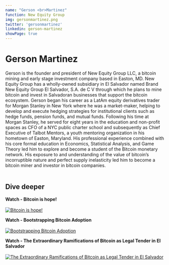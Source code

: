 ```yaml
---
name: "Gerson <br>Martinez"
function: New Equity Group
img: gersonmartinez.png
twitter: 'gersonmartinez'
linkedin: gerson-martinez
showPage: true
---
```


# Gerson Martinez
 
Gerson is the founder and president of New Equity Group LLC, a bitcoin mining and early stage investment company based in Easton, MD. New Equity Group has a wholly-owned subsidiary in El Salvador named Brand New Equity Group El Salvador, S.A. de C V through which he plans to mine bitcoin and invest in Salvadoran businesses that support the bitcoin ecosystem. Gerson began his career as a LatAm equity derivatives trader for Morgan Stanley in New York where he was a market-maker, helping to develop and execute hedging strategies for institutional clients such as hedge funds, pension funds, and mutual funds. Following his time at Morgan Stanley, he served for eight years in the education and non-profit spaces as CFO of a NYC public charter school and subsequently as Chief Executive of Talbot Mentors, a youth mentoring organization in his hometown of Easton, Maryland. His professional experience combined with his core formal education in Economics, Statistical Analysis, and Game Theory led him to explore and become a student of the Bitcoin monetary network. His exposure to and understanding of the value of bitcoin’s incorruptible nature and perfect supply inelasticity led him to become a bitcoin miner and investor in bitcoin companies.
<br><br>

## Dive deeper


<div class="grid grid-cols-1 md:grid-cols-2 gap-5">
<div class="p-3 my-2">

**Watch - Bitcoin is hope!** <br><br>
[ ![Bitcoin is hope!](/2022/content/hope.png)](https://youtu.be/zypluv8u228/)
</div>

<div class="p-3 my-2">

**Watch - Bootstrapping Bitcoin Adoption** <br><br>
[ ![Bootstrapping Bitcoin Adoption](/2022/content/mike_ab21.png)](https://youtu.be/_GnR7uF7IL0/)
</div>

<div class="p-3 my-2">

**Watch - The Extraordinary Ramifications of Bitcoin as Legal Tender in El Salvador** <br><br>
[ ![The Extraordinary Ramifications of Bitcoin as Legal Tender in El Salvador](/2022/content/gerson_legal.png)](https://www.youtube.com/watch?v=wduCTLGrcVo/)
</div>

</div>

<br>









